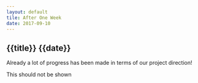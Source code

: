 ```yaml
---
layout: default
tile: After One Week
date: 2017-09-10
---
```

## {{title}} {{date}}

Already a lot of progress has been made in terms of our project direction!

<!--excerpt-->

This should not be shown
